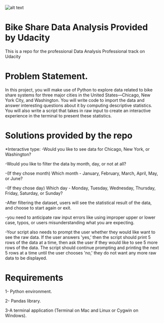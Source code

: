 ![alt text](https://miro.medium.com/max/825/0*Dgkc35WIkcAVHbMC.jpg)
# Bike Share Data Analysis Provided by Udacity
This is a repo for the professional Data Analysis Professional track on Udacity

# Problem Statement. 
In this project, you will make use of Python to explore data related to bike share systems for three major cities in the United States—Chicago, New York City, and Washington. You will write code to import the data and answer interesting questions about it by computing descriptive statistics. You will also write a script that takes in raw input to create an interactive experience in the terminal to present these statistics.  



# Solutions provided by the repo
*Interactive type:
-Would you like to see data for Chicago, New York, or Washington?  

-Would you like to filter the data by month, day, or not at all?  

-(If they chose month) Which month - January, February, March, April, May, or June?  

-(If they chose day) Which day - Monday, Tuesday, Wednesday, Thursday, Friday, Saturday, or Sunday?  

-After filtering the dataset, users will see the statistical result of the data, and choose to start again or exit. 

-you need to anticipate raw input errors like using improper upper or lower case, typos, or users misunderstanding what you are expecting.  

-Your script also needs to prompt the user whether they would like want to see the raw data. If the user answers 'yes,' then the script should print 5 rows of the data at a time, then ask the user if they would like to see 5 more rows of the data. The script should continue prompting and printing the next 5 rows at a time until the user chooses 'no,' they do not want any more raw data to be displayed.  


# Requirements
1- Python environment. 

2- Pandas library.  

3-A terminal application (Terminal on Mac and Linux or Cygwin on Windows).







